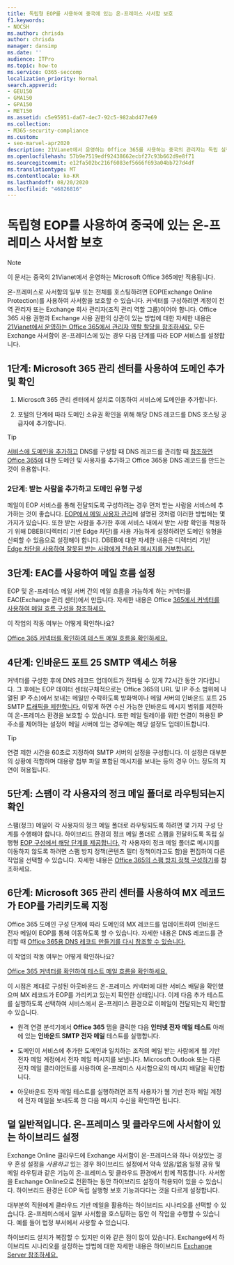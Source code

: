 ```yaml
---
title: 독립형 EOP를 사용하여 중국에 있는 온-프레미스 사서함 보호
f1.keywords:
- NOCSH
ms.author: chrisda
author: chrisda
manager: dansimp
ms.date: ''
audience: ITPro
ms.topic: how-to
ms.service: O365-seccomp
localization_priority: Normal
search.appverid:
- GEU150
- GMA150
- GPA150
- MET150
ms.assetid: c5e95951-da67-4ec7-92c5-982abd477e69
ms.collection:
- M365-security-compliance
ms.custom:
- seo-marvel-apr2020
description: 21Vianet에서 운영하는 Office 365를 사용하는 중국의 관리자는 독립 실행형 EOP(Exchange Online Protection)를 사용하여 온-프레미스 사서함을 보호하는 방법을 학습할 수 있습니다.
ms.openlocfilehash: 57b9e7519edf92438662ecbf27c93b662d9e8f71
ms.sourcegitcommit: e12fa502bc216f6083ef5666f693a04bb727d4df
ms.translationtype: MT
ms.contentlocale: ko-KR
ms.lasthandoff: 08/20/2020
ms.locfileid: "46826816"
---
```

# <a name="protect-on-premises-mailboxes-in-china-with-standalone-eop"></a>독립형 EOP를 사용하여 중국에 있는 온-프레미스 사서함 보호

> [!NOTE]
> 이 문서는 중국의 21Vianet에서 운영하는 Microsoft Office 365에만 적용됩니다.

온-프레미스로 사서함의 일부 또는 전체를 호스팅하려면 EOP(Exchange Online Protection)를 사용하여 사서함을 보호할 수 있습니다. 커넥터를 구성하려면 계정이 전역 관리자 또는 Exchange 회사 관리자(조직 관리 역할 그룹)이어야 합니다. Office 365 사용 권한과 Exchange 사용 권한의 상관이 있는 방법에 대한 자세한 내용은 [21Vianet에서 운영하는 Office 365에서 관리자 역할 할당을 참조하세요.](https://docs.microsoft.com/microsoft-365/admin/add-users/assign-admin-roles?view=o365-21vianet) 모든 Exchange 사서함이 온-프레미스에 있는 경우 다음 단계를 따라 EOP 서비스를 설정합니다.

## <a name="step-1-use-the-microsoft-365-admin-center-to-add-and-verify-your-domain"></a>1단계: Microsoft 365 관리 센터를 사용하여 도메인 추가 및 확인

1. Microsoft 365 관리 센터에서 설치로 이동하여 서비스에 도메인을 추가합니다.

2. 포털의 단계에 따라 도메인 소유권 확인을 위해 해당 DNS 레코드를 DNS 호스팅 공급자에 추가합니다.

> [!TIP]
> [서비스에 도메인을 추가하고](https://docs.microsoft.com/microsoft-365/admin/setup/add-domain?view=o365-21vianet) DNS를 구성할 때 DNS 레코드를 관리할 때 [참조하면 Office 365에](https://docs.microsoft.com/microsoft-365/admin/services-in-china/create-dns-records-when-you-manage-your-dns-records?view=o365-21vianet) 대한 도메인 및 사용자를 추가하고 Office 365용 DNS 레코드를 만드는 것이 유용합니다.

### <a name="step-2-add-recipients-and-configure-the-domain-type"></a>2단계: 받는 사람을 추가하고 도메인 유형 구성

메일이 EOP 서비스를 통해 전달되도록 구성하려는 경우 먼저 받는 사람을 서비스에 추가하는 것이 좋습니다. [EOP에서 메일 사용자 관리](manage-mail-users-in-eop.md)에 설명된 것처럼 이러한 방법에는 몇 가지가 있습니다. 또한 받는 사람을 추가한 후에 서비스 내에서 받는 사람 확인을 적용하기 위해 DBEB(디렉터리 기반 Edge 차단)를 사용 가능하게 설정하려면 도메인 유형을 신뢰할 수 있음으로 설정해야 합니다. DBEB에 대한 자세한 내용은 디렉터리 기반 [Edge 차단을 사용하여 잘못된 받는 사람에게 전송된 메시지를 거부합니다.](https://docs.microsoft.com/exchange/mail-flow-best-practices/use-directory-based-edge-blocking)

## <a name="step-3-use-the-eac-to-set-up-mail-flow"></a>3단계: EAC를 사용하여 메일 흐름 설정

EOP 및 온-프레미스 메일 서버 간의 메일 흐름을 가능하게 하는 커넥터를 EAC(Exchange 관리 센터)에서 만듭니다. 자세한 내용은 Office [365에서 커넥터를 사용하여 메일 흐름 구성을 참조하세요.](https://docs.microsoft.com/Exchange/mail-flow-best-practices/use-connectors-to-configure-mail-flow/use-connectors-to-configure-mail-flow)

 이 작업의 작동 여부는 어떻게 확인하나요?

 [Office 365 커넥터를 확인하여 테스트 메일 흐름을 확인하세요.](https://docs.microsoft.com/exchange/mail-flow-best-practices/test-mail-flow)

## <a name="step-4-allow-inbound-port-25-smtp-access"></a>4단계: 인바운드 포트 25 SMTP 액세스 허용

커넥터를 구성한 후에 DNS 레코드 업데이트가 전파될 수 있게 72시간 동안 기다립니다. 그 후에는 EOP 데이터 센터(구체적으로는 Office 365의 URL 및 IP 주소 범위에 나열된 IP 주소)에서 보내는 메일만 수락하도록 방화벽이나 메일 서버의 인바운드 포트 25 SMTP [트래픽을 제한합니다.](https://docs.microsoft.com/office365/enterprise/managing-office-365-endpoints) 이렇게 하면 수신 가능한 인바운드 메시지 범위를 제한하여 온-프레미스 환경을 보호할 수 있습니다. 또한 메일 릴레이를 위한 연결이 허용된 IP 주소를 제어하는 설정이 메일 서버에 있는 경우에는 해당 설정도 업데이트합니다.

> [!TIP]
> 연결 제한 시간을 60초로 지정하여 SMTP 서버의 설정을 구성합니다. 이 설정은 대부분의 상황에 적합하며 대용량 첨부 파일 포함된 메시지를 보내는 등의 경우 어느 정도의 지연이 허용됩니다.

## <a name="step-5-ensure-that-spam-is-routed-to-each-users-junk-email-folder"></a>5단계: 스팸이 각 사용자의 정크 메일 폴더로 라우팅되는지 확인

스팸(정크) 메일이 각 사용자의 정크 메일 폴더로 라우팅되도록 하려면 몇 가지 구성 단계를 수행해야 합니다. 하이브리드 환경의 정크 메일 폴더로 스팸을 전달하도록 독립 실행형 [EOP 구성에서 해당 단계를 제공합니다.](ensure-that-spam-is-routed-to-each-user-s-junk-email-folder.md) 각 사용자의 정크 메일 폴더로 메시지를 이동하지 않도록 하려면 스팸 방지 정책(콘텐츠 필터 정책이라고도 함)을 편집하여 다른 작업을 선택할 수 있습니다. 자세한 내용은 [Office 365의 스팸 방지 정책 구성하기](configure-your-spam-filter-policies.md)를 참조하세요.

## <a name="step-6-use-the-microsoft-365-admin-center-to-point-your-mx-record-to-eop"></a>6단계: Microsoft 365 관리 센터를 사용하여 MX 레코드가 EOP를 가리키도록 지정

Office 365 도메인 구성 단계에 따라 도메인의 MX 레코드를 업데이트하여 인바운드 전자 메일이 EOP를 통해 이동하도록 할 수 있습니다. 자세한 내용은 DNS 레코드를 관리할 때 [Office 365용 DNS 레코드 만들기를 다시 참조할 수 있습니다.](https://docs.microsoft.com/microsoft-365/admin/get-help-with-domains/create-dns-records-at-any-dns-hosting-provider)

이 작업의 작동 여부는 어떻게 확인하나요?

 [Office 365 커넥터를 확인하여 테스트 메일 흐름을 확인하세요.](https://docs.microsoft.com/exchange/mail-flow-best-practices/test-mail-flow)

이 시점은 제대로 구성된 아웃바운드 온-프레미스 커넥터에 대한 서비스 배달을 확인했으며 MX 레코드가 EOP를 가리키고 있는지 확인한 상태입니다. 이제 다음 추가 테스트를 실행하도록 선택하여 서비스에서 온-프레미스 환경으로 이메일이 전달되는지 확인할 수 있습니다.

- 원격 연결 분석기에서 **Office 365** 탭을 클릭한 다음 **인터넷 전자 메일 테스트** 아래에 있는 **인바운드 SMTP 전자 메일** 테스트를 실행합니다.

- 도메인이 서비스에 추가한 도메인과 일치하는 조직의 메일 받는 사람에게 웹 기반 전자 메일 계정에서 전자 메일 메시지를 보냅니다. Microsoft Outlook 또는 다른 전자 메일 클라이언트를 사용하여 온-프레미스 사서함으로의 메시지 배달을 확인합니다.

- 아웃바운드 전자 메일 테스트를 실행하려면 조직 사용자가 웹 기반 전자 메일 계정에 전자 메일을 보내도록 한 다음 메시지 수신을 확인하면 됩니다.

## <a name="less-common-a-hybrid-setup-with-mailboxes-on-premises-and-in-the-cloud"></a>덜 일반적입니다. 온-프레미스 및 클라우드에 사서함이 있는 하이브리드 설정

Exchange Online 클라우드에 Exchange 사서함이 온-프레미스와 하나 이상있는 경우 혼성 설정을 *사용하고* 있는 경우 하이브리드 설정에서 약속 있음/없음 일정 공유 및 메일 라우팅과 같은 기능이 온-프레미스 및 클라우드 환경에서 함께 작동합니다. 사서함을 Exchange Online으로 전환하는 동안 하이브리드 설정이 적용되어 있을 수 있습니다. 하이브리드 환경은 EOP 독립 실행형 보호 기능과다다는 것을 다르게 설정합니다.

대부분의 직원에게 클라우드 기반 메일을 활용하는 하이브리드 시나리오를 선택할 수 있습니다. 온-프레미스에서 일부 사서함을 호스팅하는 동안 이 작업을 수행할 수 있습니다. 예를 들어 법정 부서에서 사용할 수 있습니다.

하이브리드 설치가 복잡할 수 있지만 이와 같은 점이 많이 있습니다. Exchange에서 하이브리드 시나리오를 설정하는 방법에 대한 자세한 내용은 하이브리드 [Exchange Server 참조하세요.](https://docs.microsoft.com/Exchange/exchange-hybrid)
